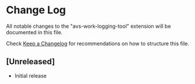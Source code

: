 # Change Log

All notable changes to the "avs-work-logging-tool" extension will be documented in this file.

Check [Keep a Changelog](http://keepachangelog.com/) for recommendations on how to structure this file.

## [Unreleased]

- Initial release